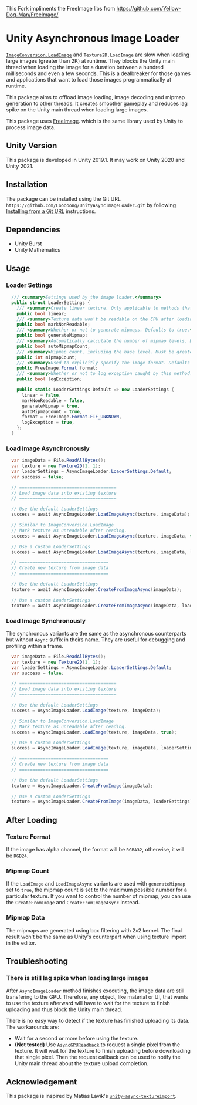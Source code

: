This Fork impliments the FreeImage libs from https://github.com/Yellow-Dog-Man/FreeImage/

# Unity Asynchronous Image Loader

[`ImageConversion.LoadImage`](https://docs.unity3d.com/ScriptReference/ImageConversion.LoadImage.html) and `Texture2D.LoadImage` are slow when loading large images (greater than 2K) at runtime. They blocks the Unity main thread when loading the image for a duration between a hundred milliseconds and even a few seconds. This is a dealbreaker for those games and applications that want to load those images programmatically at runtime.

This package aims to offload image loading, image decoding and mipmap generation to other threads. It creates smoother gameplay and reduces lag spike on the Unity main thread when loading large images.

This package uses [FreeImage](https://freeimage.sourceforge.io/). which is the same library used by Unity to process image data.

## Unity Version

This package is developed in Unity 2019.1. It may work on Unity 2020 and Unity 2021.

## Installation

The package can be installed using the Git URL `https://github.com/Looooong/UnityAsyncImageLoader.git` by following [Installing from a Git URL](https://docs.unity3d.com/Manual/upm-ui-giturl.html) instructions.

## Dependencies

+ Unity Burst
+ Unity Mathematics

## Usage

### Loader Settings

```cs
  /// <summary>Settings used by the image loader.</summary>
  public struct LoaderSettings {
    /// <summary>Create linear texture. Only applicable to methods that create new <c>Texture2D</c>. Defaults to false.</summary>
    public bool linear;
    /// <summary>Texture data won't be readable on the CPU after loading. Defaults to false.</summary>
    public bool markNonReadable;
    /// <summary>Whether or not to generate mipmaps. Defaults to true.</summary>
    public bool generateMipmap;
    /// <summary>Automatically calculate the number of mipmap levels. Defaults to true. Only applicable to methods that create new <c>Texture2D</c>.</summary>
    public bool autoMipmapCount;
    /// <summary>Mipmap count, including the base level. Must be greater than 1. Only applicable to methods that create new <c>Texture2D</c>.</summary>
    public int mipmapCount;
    /// <summary>Used to explicitly specify the image format. Defaults to FIF_UNKNOWN, which the image format will be automatically determined.</summary>
    public FreeImage.Format format;
    /// <summary>Whether or not to log exception caught by this method. Defaults to true.</summary>
    public bool logException;

    public static LoaderSettings Default => new LoaderSettings {
      linear = false,
      markNonReadable = false,
      generateMipmap = true,
      autoMipmapCount = true,
      format = FreeImage.Format.FIF_UNKNOWN,
      logException = true,
    };
  }
```

### Load Image Asynchronously

```cs
  var imageData = File.ReadAllBytes();
  var texture = new Texture2D(1, 1);
  var loaderSettings = AsyncImageLoader.LoaderSettings.Default;
  var success = false;

  // =====================================
  // Load image data into existing texture
  // =====================================

  // Use the default LoaderSettings
  success = await AsyncImageLoader.LoadImageAsync(texture, imageData);

  // Similar to ImageConversion.LoadImage
  // Mark texture as unreadable after reading.
  success = await AsyncImageLoader.LoadImageAsync(texture, imageData, true);

  // Use a custom LoaderSettings
  success = await AsyncImageLoader.LoadImageAsync(texture, imageData, loaderSettings);

  // ==================================
  // Create new texture from image data
  // ==================================

  // Use the default LoaderSettings
  texture = await AsyncImageLoader.CreateFromImageAsync(imageData);

  // Use a custom LoaderSettings
  texture = await AsyncImageLoader.CreateFromImageAsync(imageData, loaderSettings);
```

### Load Image Synchronously

The synchronous variants are the same as the  asynchronous counterparts but without `Async` suffix in theirs name. They are useful for debugging and profiling within a frame.

```cs
  var imageData = File.ReadAllBytes();
  var texture = new Texture2D(1, 1);
  var loaderSettings = AsyncImageLoader.LoaderSettings.Default;
  var success = false;

  // =====================================
  // Load image data into existing texture
  // =====================================

  // Use the default LoaderSettings
  success = AsyncImageLoader.LoadImage(texture, imageData);

  // Similar to ImageConversion.LoadImage
  // Mark texture as unreadable after reading.
  success = AsyncImageLoader.LoadImage(texture, imageData, true);

  // Use a custom LoaderSettings
  success = AsyncImageLoader.LoadImage(texture, imageData, loaderSettings);

  // ==================================
  // Create new texture from image data
  // ==================================

  // Use the default LoaderSettings
  texture = AsyncImageLoader.CreateFromImage(imageData);

  // Use a custom LoaderSettings
  texture = AsyncImageLoader.CreateFromImage(imageData, loaderSettings);
```

## After Loading

### Texture Format

If the image has alpha channel, the format will be `RGBA32`, otherwise, it will be `RGB24`.

### Mipmap Count

If the `LoadImage` and `LoadImageAsync` variants are used with `generateMipmap` set to `true`, the mipmap count is set to the maximum possible number for a particular texture. If you want to control the number of mipmap, you can use the `CreateFromImage` and `CreateFromImageAsync` instead.

### Mipmap Data

The mipmaps are generated using box filtering with 2x2 kernel. The final result won't be the same as Unity's counterpart when using texture import in the editor.

## Troubleshooting

### There is still lag spike when loading large images

After `AsyncImageLoader` method finishes executing, the image data are still transfering to the GPU. Therefore, any object, like material or UI, that wants to use the texture afterward will have to wait for the texture to finish uploading and thus block the Unity main thread.

There is no easy way to detect if the texture has finished uploading its data. The workarounds are:
+ Wait for a second or more before using the texture.
+ **(Not tested)** Use [`AsyncGPUReadback`](https://docs.unity3d.com/ScriptReference/Rendering.AsyncGPUReadback.html) to request a single pixel from the texture. It will wait for the texture to finish uploading before downloading that single pixel. Then the request callback can be used to notify the Unity main thread about the texture upload completion.

## Acknowledgement

This package is inspired by Matias Lavik's [`unity-async-textureimport`](https://codeberg.org/matiaslavik/unity-async-textureimport).
